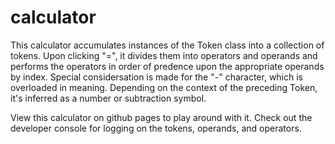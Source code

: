 # calculator

This calculator accumulates instances of the Token class into a collection of tokens.  Upon clicking "=", it divides them into operators and operands and performs the operators in order of predence upon the appropriate operands by index.  Special considersation is made for the "-" character, which is overloaded in meaning.  Depending on the context of the preceding Token, it's inferred as a number or subtraction symbol. 

View this calculator on github pages to play around with it.  Check out the developer console for logging on the tokens, operands, and operators.
